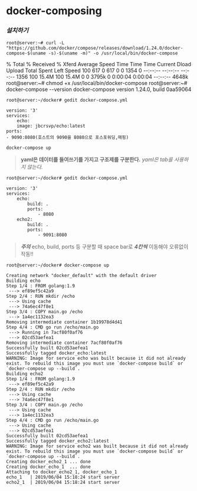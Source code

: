 # docker-composing


### *설치하기*
```
root@server:~# curl -L "https://github.com/docker/compose/releases/download/1.24.0/docker-compose-$(uname -s)-$(uname -m)" -o /usr/local/bin/docker-compose
```
> 
  % Total    % Received % Xferd  Average Speed   Time    Time     Time  Current
                                 Dload  Upload   Total   Spent    Left  Speed
100   617    0   617    0     0   1354      0 --:--:-- --:--:-- --:--:--  1356
100 15.4M  100 15.4M    0     0  3795k      0  0:00:04  0:00:04 --:--:-- 4648k
root@server:~# chmod +x /usr/local/bin/docker-compose
root@server:~# docker-compose --version
docker-compose version 1.24.0, build 0aa59064

```
root@server:~/docker# gedit docker-compose.yml
```
```
version: '3'
services:
    echo:
    image: jbcrsvp/echo:latest
ports: 
- 9090:8080(호스트의 9090을 8080으로 포스포워딩,매핑)
```
```
docker-compose up
```
> **yaml은 데이터를 들여쓰기를 가지고 구조제를 구분한다.** *yaml은 tab을 사용하지 않는다.*

```
root@server:~/docker# gedit docker-compose.yml
```
```
version: '3'
services:
    echo:
        build: .
        ports:
            - 8080
    echo2:
        build: .
        ports:
            - 9091:8080
```
> ***주의***
> echo, build, ports 등 구분할 때 space bar로 ***4칸씩*** 이동해야 오류없이 작동!!

```
root@server:~/docker# docker-compose up

Creating network "docker_default" with the default driver
Building echo
Step 1/4 : FROM golang:1.9
 ---> ef89ef5c42a9
Step 2/4 : RUN mkdir /echo
 ---> Using cache
 ---> 74a6ec47f8e1
Step 3/4 : COPY main.go /echo
 ---> 1a4ec1132ea3
Removing intermediate container 1b19978d4d41
Step 4/4 : CMD go run /echo/main.go
 ---> Running in 7acf80f0af76
 ---> 02cd53aefea1
Removing intermediate container 7acf80f0af76
Successfully built 02cd53aefea1
Successfully tagged docker_echo:latest
WARNING: Image for service echo was built because it did not already exist. To rebuild this image you must use `docker-compose build` or `docker-compose up --build`.
Building echo2
Step 1/4 : FROM golang:1.9
 ---> ef89ef5c42a9
Step 2/4 : RUN mkdir /echo
 ---> Using cache
 ---> 74a6ec47f8e1
Step 3/4 : COPY main.go /echo
 ---> Using cache
 ---> 1a4ec1132ea3
Step 4/4 : CMD go run /echo/main.go
 ---> Using cache
 ---> 02cd53aefea1
Successfully built 02cd53aefea1
Successfully tagged docker_echo2:latest
WARNING: Image for service echo2 was built because it did not already exist. To rebuild this image you must use `docker-compose build` or `docker-compose up --build`.
Creating docker_echo2_1 ... done
Creating docker_echo_1  ... done
Attaching to docker_echo2_1, docker_echo_1
echo_1   | 2019/06/04 15:18:24 start server
echo2_1  | 2019/06/04 15:18:24 start server
```


